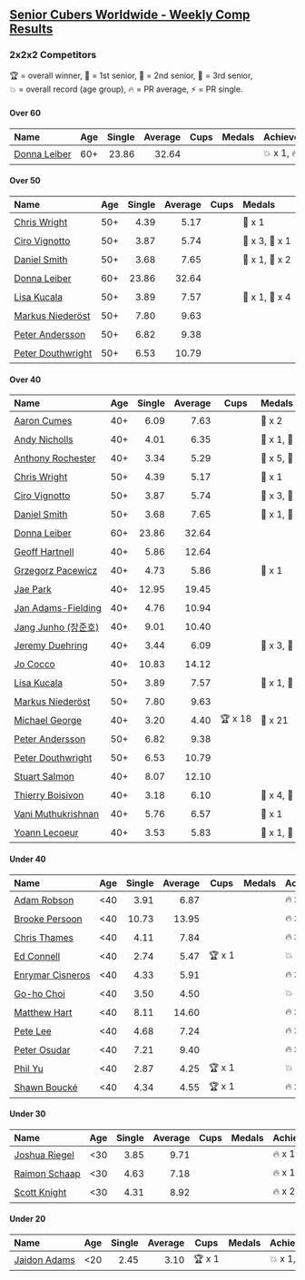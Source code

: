 <style>table {white-space: nowrap;}</style>

## [Senior Cubers Worldwide - Weekly Comp Results](/scw-comp/results/)
### 2x2x2 Competitors

<span style="white-space: nowrap;">🏆 = overall winner</span>, <span style="white-space: nowrap;">🥇 = 1st senior</span>, <span style="white-space: nowrap;">🥈 = 2nd senior</span>, <span style="white-space: nowrap;">🥉 = 3rd senior</span>, <span style="white-space: nowrap;">💥 = overall record (age group)</span>, <span style="white-space: nowrap;">🔥 = PR average</span>, <span style="white-space: nowrap;">⚡ = PR single</span>.

#### Over 60

| Name | Age | Single | Average | Cups | Medals | Achievements |
| :-- | :--: | --: | --: | :--: | :-- | :-- |
| [Donna Leiber](../../persons/donna_leiber/222.md) | 60+ | 23.86 | 32.64 |  |  | 💥 x 1, 🔥 x 1, ⚡ x 1 |

#### Over 50

| Name | Age | Single | Average | Cups | Medals | Achievements |
| :-- | :--: | --: | --: | :--: | :-- | :-- |
| [Chris Wright](../../persons/chris_wright/222.md) | 50+ | 4.39 | 5.17 |  | 🥈 x 1 | 💥 x 1, 🔥 x 1, ⚡ x 1 |
| [Ciro Vignotto](../../persons/ciro_vignotto/222.md) | 50+ | 3.87 | 5.74 |  | 🥈 x 3, 🥉 x 1 | 💥 x 1, 🔥 x 4, ⚡ x 3 |
| [Daniel Smith](../../persons/daniel_smith/222.md) | 50+ | 3.68 | 7.65 |  | 🥈 x 1, 🥉 x 2 | 💥 x 2, 🔥 x 3, ⚡ x 5 |
| [Donna Leiber](../../persons/donna_leiber/222.md) | 60+ | 23.86 | 32.64 |  |  | 💥 x 1, 🔥 x 1, ⚡ x 1 |
| [Lisa Kucala](../../persons/lisa_kucala/222.md) | 50+ | 3.89 | 7.57 |  | 🥈 x 1, 🥉 x 4 | 💥 x 1, 🔥 x 4, ⚡ x 6 |
| [Markus Niederöst](../../persons/markus_niederost/222.md) | 50+ | 7.80 | 9.63 |  |  | 🔥 x 1, ⚡ x 1 |
| [Peter Andersson](../../persons/peter_andersson/222.md) | 50+ | 6.82 | 9.38 |  |  | 🔥 x 1, ⚡ x 2 |
| [Peter Douthwright](../../persons/peter_douthwright/222.md) | 50+ | 6.53 | 10.79 |  |  | 🔥 x 2, ⚡ x 2 |

#### Over 40

| Name | Age | Single | Average | Cups | Medals | Achievements |
| :-- | :--: | --: | --: | :--: | :-- | :-- |
| [Aaron Cumes](../../persons/aaron_cumes/222.md) | 40+ | 6.09 | 7.63 |  | 🥉 x 2 | 🔥 x 7, ⚡ x 6 |
| [Andy Nicholls](../../persons/andy_nicholls/222.md) | 40+ | 4.01 | 6.35 |  | 🥇 x 1, 🥈 x 3, 🥉 x 1 | 🔥 x 4, ⚡ x 3 |
| [Anthony Rochester](../../persons/anthony_rochester/222.md) | 40+ | 3.34 | 5.29 |  | 🥈 x 5, 🥉 x 2 | 🔥 x 4, ⚡ x 2 |
| [Chris Wright](../../persons/chris_wright/222.md) | 50+ | 4.39 | 5.17 |  | 🥈 x 1 | 💥 x 1, 🔥 x 1, ⚡ x 1 |
| [Ciro Vignotto](../../persons/ciro_vignotto/222.md) | 50+ | 3.87 | 5.74 |  | 🥈 x 3, 🥉 x 1 | 💥 x 1, 🔥 x 4, ⚡ x 3 |
| [Daniel Smith](../../persons/daniel_smith/222.md) | 50+ | 3.68 | 7.65 |  | 🥈 x 1, 🥉 x 2 | 💥 x 2, 🔥 x 3, ⚡ x 5 |
| [Donna Leiber](../../persons/donna_leiber/222.md) | 60+ | 23.86 | 32.64 |  |  | 💥 x 1, 🔥 x 1, ⚡ x 1 |
| [Geoff Hartnell](../../persons/geoff_hartnell/222.md) | 40+ | 5.86 | 12.64 |  |  | 🔥 x 1, ⚡ x 1 |
| [Grzegorz Pacewicz](../../persons/grzegorz_pacewicz/222.md) | 40+ | 4.73 | 5.86 |  | 🥉 x 1 | 🔥 x 2, ⚡ x 1 |
| [Jae Park](../../persons/jae_park/222.md) | 40+ | 12.95 | 19.45 |  |  | 🔥 x 1, ⚡ x 1 |
| [Jan Adams-Fielding](../../persons/jan_adams_fielding/222.md) | 40+ | 4.76 | 10.94 |  |  | 🔥 x 2, ⚡ x 2 |
| [Jang Junho (장준호)](../../persons/jang_junho/222.md) | 40+ | 9.01 | 10.40 |  |  | 🔥 x 2, ⚡ x 3 |
| [Jeremy Duehring](../../persons/jeremy_duehring/222.md) | 40+ | 3.44 | 6.09 |  | 🥈 x 3, 🥉 x 1 | 🔥 x 3, ⚡ x 3 |
| [Jo Cocco](../../persons/jo_cocco/222.md) | 40+ | 10.83 | 14.12 |  |  | 🔥 x 2, ⚡ x 2 |
| [Lisa Kucala](../../persons/lisa_kucala/222.md) | 50+ | 3.89 | 7.57 |  | 🥈 x 1, 🥉 x 4 | 💥 x 1, 🔥 x 4, ⚡ x 6 |
| [Markus Niederöst](../../persons/markus_niederost/222.md) | 50+ | 7.80 | 9.63 |  |  | 🔥 x 1, ⚡ x 1 |
| [Michael George](../../persons/michael_george/222.md) | 40+ | 3.20 | 4.40 | 🏆 x 18 | 🥇 x 21 | 💥 x 5, 🔥 x 3, ⚡ x 4 |
| [Peter Andersson](../../persons/peter_andersson/222.md) | 50+ | 6.82 | 9.38 |  |  | 🔥 x 1, ⚡ x 2 |
| [Peter Douthwright](../../persons/peter_douthwright/222.md) | 50+ | 6.53 | 10.79 |  |  | 🔥 x 2, ⚡ x 2 |
| [Stuart Salmon](../../persons/stuart_salmon/222.md) | 40+ | 8.07 | 12.10 |  |  | 🔥 x 1, ⚡ x 1 |
| [Thierry Boisivon](../../persons/thierry_boisivon/222.md) | 40+ | 3.18 | 6.10 |  | 🥈 x 4, 🥉 x 6 | 💥 x 1, 🔥 x 3, ⚡ x 5 |
| [Vani Muthukrishnan](../../persons/vani_muthukrishnan/222.md) | 40+ | 5.76 | 6.57 |  | 🥉 x 1 | 🔥 x 1, ⚡ x 1 |
| [Yoann Lecoeur](../../persons/yoann_lecoeur/222.md) | 40+ | 3.53 | 5.83 |  | 🥈 x 1, 🥉 x 1 | 🔥 x 1, ⚡ x 1 |

#### Under 40

| Name | Age | Single | Average | Cups | Medals | Achievements |
| :-- | :--: | --: | --: | :--: | :-- | :-- |
| [Adam Robson](../../persons/adam_robson/222.md) | <40 | 3.91 | 6.87 |  |  | 🔥 x 2, ⚡ x 2 |
| [Brooke Persoon](../../persons/brooke_persoon/222.md) | <40 | 10.73 | 13.95 |  |  | 🔥 x 1, ⚡ x 1 |
| [Chris Thames](../../persons/chris_thames/222.md) | <40 | 4.11 | 7.84 |  |  | 🔥 x 5, ⚡ x 3 |
| [Ed Connell](../../persons/ed_connell/222.md) | <40 | 2.74 | 5.47 | 🏆 x 1 |  | 💥 x 1, 🔥 x 6, ⚡ x 4 |
| [Enrymar Cisneros](../../persons/enrymar_cisneros/222.md) | <40 | 4.33 | 5.91 |  |  | 🔥 x 2, ⚡ x 2 |
| [Go-ho Choi](../../persons/go_ho_choi/222.md) | <40 | 3.50 | 4.50 |  |  | 💥 x 1, 🔥 x 1, ⚡ x 1 |
| [Matthew Hart](../../persons/matthew_hart/222.md) | <40 | 8.11 | 14.60 |  |  | 🔥 x 2, ⚡ x 3 |
| [Pete Lee](../../persons/pete_lee/222.md) | <40 | 4.68 | 7.24 |  |  | 🔥 x 3, ⚡ x 4 |
| [Peter Osudar](../../persons/peter_osudar/222.md) | <40 | 7.21 | 9.40 |  |  | 🔥 x 1, ⚡ x 1 |
| [Phil Yu](../../persons/phil_yu/222.md) | <40 | 2.87 | 4.25 | 🏆 x 1 |  | 💥 x 1, 🔥 x 1, ⚡ x 1 |
| [Shawn Boucké](../../persons/shawn_boucke/222.md) | <40 | 4.34 | 4.55 | 🏆 x 1 |  | 🔥 x 1, ⚡ x 1 |

#### Under 30

| Name | Age | Single | Average | Cups | Medals | Achievements |
| :-- | :--: | --: | --: | :--: | :-- | :-- |
| [Joshua Riegel](../../persons/joshua_riegel/222.md) | <30 | 3.85 | 9.71 |  |  | 🔥 x 1, ⚡ x 2 |
| [Raimon Schaap](../../persons/raimon_schaap/222.md) | <30 | 4.63 | 7.18 |  |  | 🔥 x 1, ⚡ x 1 |
| [Scott Knight](../../persons/scott_knight/222.md) | <30 | 4.31 | 8.92 |  |  | 🔥 x 2, ⚡ x 2 |

#### Under 20

| Name | Age | Single | Average | Cups | Medals | Achievements |
| :-- | :--: | --: | --: | :--: | :-- | :-- |
| [Jaidon Adams](../../persons/jaidon_adams/222.md) | <20 | 2.45 | 3.10 | 🏆 x 1 |  | 💥 x 1, 🔥 x 1, ⚡ x 1 |


<!-- Global site tag (gtag.js) - Google Analytics -->
<script async src="https://www.googletagmanager.com/gtag/js?id=UA-86348435-3"></script>
<script>window.dataLayer = window.dataLayer || []; function gtag() {dataLayer.push(arguments);} gtag('js', new Date()); gtag('config', 'UA-86348435-3');</script>
